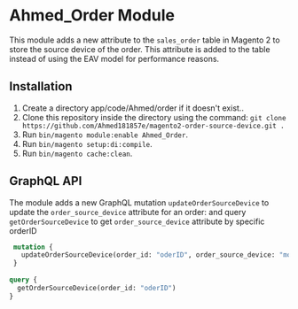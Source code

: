 # Ahmed_Order Module

This module adds a new attribute to the `sales_order` table in Magento 2 to store the source device of the order. This attribute is added to the table instead of using the EAV model for performance reasons.

## Installation

1. Create a directory app/code/Ahmed/order if it doesn't exist..
2. Clone this repository inside the directory using the command: `git clone https://github.com/Ahmed181857e/magento2-order-source-device.git .`
3. Run  `bin/magento module:enable Ahmed_Order`.
4. Run `bin/magento setup:di:compile`.
5. Run `bin/magento cache:clean`.

## GraphQL API

The module adds a new GraphQL mutation `updateOrderSourceDevice` to update the `order_source_device` attribute for an order:
and query `getOrderSourceDevice` to get  `order_source_device` attribute  by specific  orderID

```graphql
 mutation {
   updateOrderSourceDevice(order_id: "oderID", order_source_device: "mobile")     
 }
 
query {
  getOrderSourceDevice(order_id: "oderID")
}
